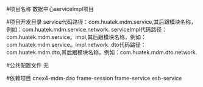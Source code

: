 #项目名称
数据中心serviceImpl项目

#项目开发目录
service代码路径：com.huatek.mdm.service,其后跟模块名称，例如：com.huatek.mdm.service.network.
serviceImpl代码路径：com.huatek.mdm.service。impl,其后跟模块名称，例如：com.huatek.mdm.service。impl.network.
dto代码路径：com.huatek.mdm.dto,其后跟模块名称，例如：com.huatek.mdm.dto.network.

#公共配置文件
无

#依赖项目
cnex4-mdm-dao
frame-session
frame-service
esb-service